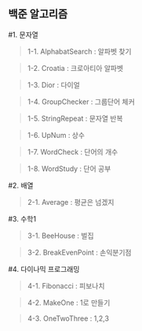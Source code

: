 ## 백준 알고리즘

#1. 문자열<wordstring>
  >1-1. AlphabatSearch : 알파벳 찾기
  
  >1-2. Croatia : 크로아티아 알파벳
  
  >1-3. Dior : 다이얼
  
  >1-4. GroupChecker : 그룹단어 체커
  
  >1-5. StringRepeat : 문자열 반복
  
  >1-6. UpNum : 상수
  
  >1-7. WordCheck : 단어의 개수
  
  >1-8. WordStudy : 단어 공부
  
#2. 배열<array>
  >2-1. Average : 평균은 넘겠지
  
#3. 수학1<math>
  >3-1. BeeHouse : 벌집
  
  >3-2. BreakEvenPoint : 손익분기점
  
#4. 다이나믹 프로그래밍<dp>
  >4-1. Fibonacci : 피보나치
  
  >4-2. MakeOne : 1로 만들기
  
  >4-3. OneTwoThree : 1,2,3 
